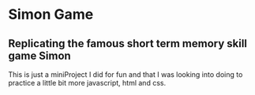 # Simon Game

## Replicating the famous short term memory skill game Simon

This is just a miniProject I did for fun and that I was looking into doing
to practice a little bit more javascript, html and css.
